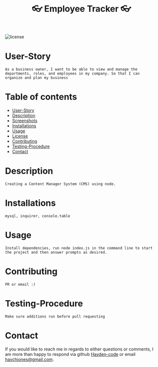   <header align="center"> 
  <h1> 👓 Employee Tracker 👓 </h1> 
  </header>

![license](https://img.shields.io/badge/License-MIT%202.0-blue.svg)

# User-Story

    As a business owner, I want to be able to view and manage the departments, roles, and employees in my company. So that I can organize and plan my business

# Table of contents

- [User-Story](#user-Story)
- [Description](#Description)
- [Screenshots](#Screenshots)
- [Installations](#installations)
- [Usage](#usage)
- [License](#license)
- [Contributing](#Contributing)
- [Testing-Procedure](#Testing-Procedure)
- [Contact](#contact)

# Description

    Creating a Content Manager System (CMS) using node.

# Installations

    mysql, inquirer, console.table

# Usage

    Install dependencies, run node index.js in the command line to start the project and then answer prompts as desired.

# Contributing

    PR or email :)

# Testing-Procedure

    Make sure additions run before pull requesting

# Contact

If you would like to reach me in regards to either questions or comments, I am more than
happy to respond via github [Hayden-code](https://github.com/Hayden-code) or email [haychjones@gmail.com](haychjones@gmail.com).
